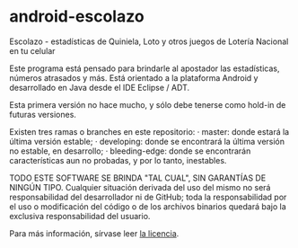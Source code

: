 # android-escolazo
Escolazo - estadísticas de Quiniela, Loto y otros juegos de Lotería
Nacional en tu celular

Este programa está pensado para brindarle al apostador las estadísticas,
números atrasados y más. Está orientado a la plataforma Android y
desarrollado en Java desde el IDE Eclipse / ADT.

Esta primera versión no hace mucho, y sólo debe tenerse como hold-in de
futuras versiones.

Existen tres ramas o branches en este repositorio: 
· master: donde estará la última versión estable;
· developing: donde se encontrará la última versión no estable, en
  desarrollo;
· bleeding-edge: donde se encontrarán características aun no probadas,
  y por lo tanto, inestables.

TODO ESTE SOFTWARE SE BRINDA "TAL CUAL", SIN GARANTÍAS DE NINGÚN TIPO.
Cualquier situación derivada del uso del mismo no será responsabilidad
del desarrollador ni de GitHub; toda la responsabilidad por el uso o
modificación del código o de los archivos binarios quedará bajo la 
exclusiva responsabilidad del usuario.

Para más información, sírvase leer [la licencia](https://github.com/arielsbecker/android-escolazo/LICENSE).
